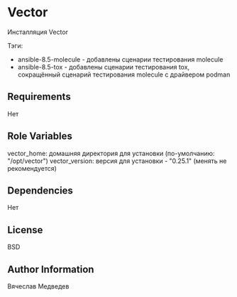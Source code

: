 Vector
=========

Инсталляция Vector

Тэги:
- ansible-8.5-molecule - добавлены сценарии тестирования molecule
- ansible-8.5-tox - добавлены сценарии тестирования tox, сокращённый сценарий тестирования molecule с драйвером podman

Requirements
------------

Нет

Role Variables
--------------

vector_home: домашняя директория для установки (по-умолчанию: "/opt/vector")
vector_version: версия для установки - "0.25.1" (менять не рекомендуется)

Dependencies
------------

Нет

License
-------

BSD

Author Information
------------------

Вячеслав Медведев
